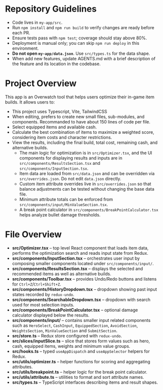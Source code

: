 # Repository Guidelines

- Code lives in `my-app/src`.
- Run `npm install` and `npm run build` to verify changes are ready before each PR.
- Ensure tests pass with `npm test`; coverage should stay above 80%.
- Deployment is manual only; you can skip `npm run deploy` in this environment.
- **Do not open `my-app/data.json`**. Use `src/types.ts` for the data shape.
- When add new features, update AGENTS.md with a brief description of the feature and its location in the codebase.


# Project Overview
This app is an Overwatch tool that helps users optimize their in-game item builds. It allows users to:
- This project uses Typescript, Vite, TailwindCSS
- When editing, prefers to create new small files, sub-modules, and components. Recommanded to have about 150 lines of code per file.
- Select equipped items and available cash.
- Calculate the best combination of items to maximize a weighted score, considering item costs and character restrictions.
- View the results, including the final build, total cost, remaining cash, and alternative builds.
  - The main logic for optimization is in `src/Optimizer.tsx`, and the UI components for displaying results and inputs are in `src/components/ResultsSection.tsx` and `src/components/InputSection.tsx`.
  - Item data are loaded from `src/data.json` and can be overridden via `src/overrides.json`. Do not edit `data.json` directly.
  - Custom item attribute overrides live in `src/overrides.json` so that balance adjustments can be tested without changing the base data file.
  - Minimum attribute totals can be enforced from `src/components/input/MinValueSection.tsx`.
  - A break point calculator in `src/components/BreakPointCalculator.tsx` helps analyze bullet damage thresholds.

# File Overview

- **src/Optimizer.tsx** – top level React component that loads item data, performs the optimization search and reads input state from Redux.
- **src/components/InputSection.tsx** – orchestrates user input by composing smaller components located under `src/components/input/`.
- **src/components/ResultsSection.tsx** – displays the selected and recommended items as well as alternative builds.
- **src/components/Toolbar.tsx** – provides Undo/Redo buttons and listens for `Ctrl+Z`/`Ctrl+Shift+Z`.
- **src/components/HistoryDropdown.tsx** – dropdown showing past input states recorded by `redux-undo`.
- **src/components/SearchableDropdown.tsx** – dropdown with search used for most selection inputs.
- **src/components/BreakPointCalculator.tsx** – optional damage calculator displayed below the results.
- **src/components/input/** – contains smaller input related components such as `HeroSelect`, `CashInput`, `EquippedSection`, `AvoidSection`, `WeightsSection`, `MinValueSection` and `SubmitSection`.
- **src/store.ts** – Redux store configured with `redux-undo`.
- **src/slices/inputSlice.ts** – slice that stores form values such as hero, cash, equipped items, weights and minimum value groups.
- **src/hooks.ts** – typed `useAppDispatch` and `useAppSelector` helpers for Redux.
- **src/utils/optimizer.ts** – helper functions for scoring and aggregating attributes.
- **src/utils/breakpoint.ts** – helper logic for the break point calculator.
- **src/utils/attribute.ts** – utilities to format and sort attribute names.
- **src/types.ts** – TypeScript interfaces describing items and result shapes.

